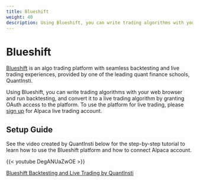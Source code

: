 ```yaml
---
title: Blueshift
weight: 40 
description: Using Blueshift, you can write trading algorithms with your web browser and run backtesting, and convert it to a live trading algorithm.
---
```


# Blueshift

[Blueshift](https://blueshift.quantinsti.com/) is an algo trading platform with seamless backtesting and live trading
experiences, provided by one of the leading quant finance schools, QuantInsti.

Using Blueshift, you can write trading algorithms with your web browser and run
backtesting, and convert it to a live trading algorithm by granting OAuth
access to the platform. To use the platform for live trading, please
[sign up](https://app.alpaca.markets/signup) for Alpaca live trading account.


## Setup Guide

See the video created by QuantInsti below for the step-by-step tutorial
to learn how to use the Blueshift platform and how to connect Alpaca account.

{{< youtube DegANUaZwOE >}}

[Blueshift Backtesting and Live Trading by QuantInsti](https://youtu.be/DegANUaZwOE)

